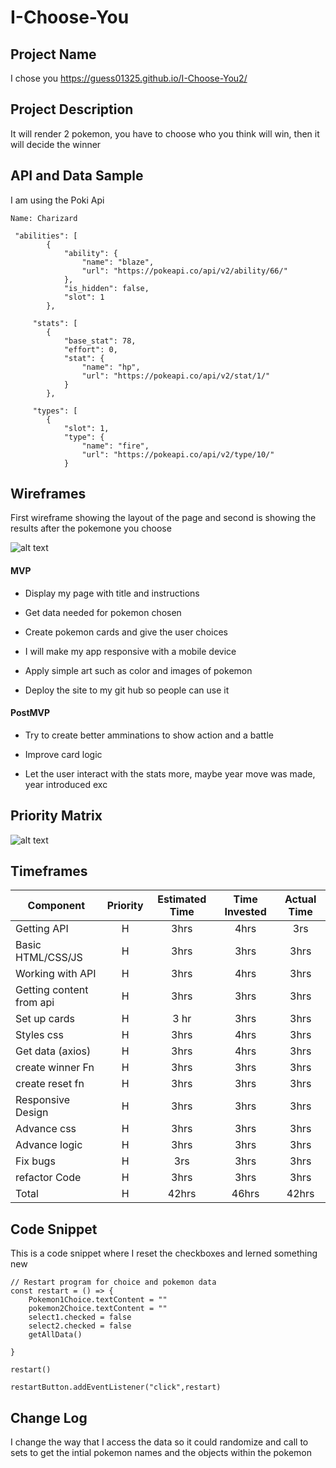 # I-Choose-You


## Project Name

I chose you  https://guess01325.github.io/I-Choose-You2/

## Project Description

It will render 2 pokemon, you have to choose who you think will win, then it will decide the winner

## API and Data Sample

I am using the Poki Api
```
Name: Charizard
 
 "abilities": [
        {
            "ability": {
                "name": "blaze",
                "url": "https://pokeapi.co/api/v2/ability/66/"
            },
            "is_hidden": false,
            "slot": 1
        },
	
	 "stats": [
        {
            "base_stat": 78,
            "effort": 0,
            "stat": {
                "name": "hp",
                "url": "https://pokeapi.co/api/v2/stat/1/"
            }
        },
     
     "types": [
        {
            "slot": 1,
            "type": {
                "name": "fire",
                "url": "https://pokeapi.co/api/v2/type/10/"
            }

```

## Wireframes

First wireframe showing the layout of the page and second is showing the results after the pokemone you choose

![alt text](https://res.cloudinary.com/otisg/image/upload/v1627936091/I_choose_you_wire_frame_-_1st_Page_anpup6.png)   



#### MVP 

 - Display my page with title and instructions
  
  - Get data needed for pokemon chosen
  
  - Create pokemon cards and give the user choices
 
  - I will make my app responsive with a mobile device
  
  - Apply simple art such as color and images of pokemon
  
  - Deploy the site to my git hub so people can use it


#### PostMVP  

   - Try to create better amminations to show action and a battle
    
   - Improve card logic
     
  - Let the user interact with the stats more, maybe year move was made, year introduced exc

## Priority Matrix

![alt text](https://res.cloudinary.com/otisg/image/upload/v1627936320/I_choose_you_matrix_-_Window_1_lr9xe2.png)

## Timeframes


| Component | Priority | Estimated Time | Time Invested | Actual Time |
| --- | :---: |  :---: | :---: | :---: |
| Getting API       | H | 3hrs| 4hrs | 3rs |
| Basic HTML/CSS/JS | H | 3hrs| 3hrs  | 3hrs |
| Working with API  | H | 3hrs| 4hrs  | 3hrs |
| Getting content from api   | H | 3hrs| 3hrs  | 3hrs |    
| Set up cards      | H | 3 hr| 3hrs | 3hrs |
| Styles css        | H | 3hrs| 4hrs  | 3hrs |
| Get data (axios)  | H | 3hrs| 4hrs | 3hrs |
| create winner Fn  | H | 3hrs| 3hrs | 3hrs |
| create reset fn   | H | 3hrs| 3hrs | 3hrs |
| Responsive Design | H | 3hrs| 3hrs | 3hrs |
| Advance css       | H | 3hrs| 3hrs | 3hrs |
| Advance logic     | H | 3hrs| 3hrs | 3hrs |
| Fix bugs          | H | 3rs | 3hrs | 3hrs |
| refactor Code     | H | 3hrs| 3hrs | 3hrs |
| Total | H | 42hrs| 46hrs | 42hrs |


## Code Snippet

This is a code snippet where I reset the checkboxes and lerned something new

```
// Restart program for choice and pokemon data
const restart = () => {
    Pokemon1Choice.textContent = ""
    pokemon2Choice.textContent = ""
    select1.checked = false
    select2.checked = false
    getAllData()
    
}

restart()

restartButton.addEventListener("click",restart)

```



## Change Log
 I change the way that I access the data so it could randomize and call to sets to get the intial pokemon names and the objects within the pokemon





